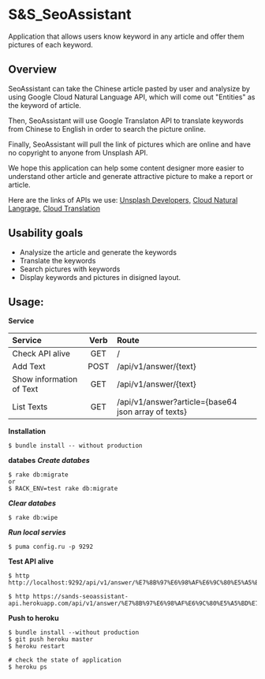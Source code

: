 # S&S_SeoAssistant
Application that allows users know keyword in any article and offer them pictures of each keyword.

## Overview
SeoAssistant can take the Chinese article pasted by user and analysize by using Google Cloud Natural Language API, which will come out "Entities" as the keyword of article.

Then, SeoAssistant will use Google Translaton API to translate keywords from Chinese to English in order to search the picture online.

Finally, SeoAssistant will pull the link of pictures which are online and have no copyright to anyone from Unsplash API.

We hope this application can help some content designer more easier to understand other article and generate attractive picture to make a report or article.

Here are the links of APIs we use:
[Unsplash Developers,](https://unsplash.com/developers)
[Cloud Natural Langrage,](https://cloud.google.com/natural-language/docs/quickstart-client-libraries#client-libraries-usage-ruby)
[Cloud Translation](https://cloud.google.com/translate/docs/quickstart-client-libraries)

## Usability goals
* Analysize the article and generate the keywords
* Translate the keywords
* Search pictures with keywords
* Display keywords and pictures in disigned layout.

## Usage:

**Service**

| Service                  | Verb | Route                                                |
| :----------------------- | :---:| :--------------------------------------------------- |
| Check API alive          | GET  | /                                                    |
| Add Text                 | POST | /api/v1/answer/{text}                                |
| Show information of Text | GET  | /api/v1/answer/{text}                                |
| List Texts               | GET  | /api/v1/answer?article={base64 json array of texts}  |

**Installation**
```
$ bundle install -- without production
```
**databes**
***Create databes***
```
$ rake db:migrate
or
$ RACK_ENV=test rake db:migrate
```
***Clear databes***
```
$ rake db:wipe
```

***Run local servies***
```
$ puma config.ru -p 9292
```

**Test API alive**
```
$ http http://localhost:9292/api/v1/answer/%E7%8B%97%E6%98%AF%E6%9C%80%E5%A5%BD%E7%9A%84%E6%9C%8B%E5%8F%8B

$ http https://sands-seoassistant-api.herokuapp.com/api/v1/answer/%E7%8B%97%E6%98%AF%E6%9C%80%E5%A5%BD%E7%9A%84%E6%9C%8B%E5%8F%8B
```

**Push to heroku**
```
$ bundle install --without production
$ git push heroku master
$ heroku restart

# check the state of application
$ heroku ps 
```